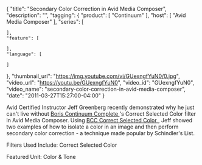 {
  "title": "Secondary Color Correction in Avid Media Composer",
  "description": "",
  "tagging": {
    "product": [
      "Continuum"
    ],
    "host": [
      "Avid Media Composer"
    ],
    "series": [

    ],
    "feature": [

    ],
    "language": [

    ]
  },
  "thumbnail_url": "https://img.youtube.com/vi/GUexngfYuN0/0.jpg",
  "video_url": "https://youtu.be/GUexngfYuN0",
  "video_id": "GUexngfYuN0",
  "video_name": "secondary-color-correction-in-avid-media-composer",
  "date": "2011-03-27T15:27:00-04:00"
}

Avid Certified Instructor Jeff Greenberg recently demonstrated why he just
can't live without [ Boris Continuum Complete ](/products/continuum/) 's
Correct Selected Color filter in Avid Media Composer. Using [ BCC Correct
Selected Color ](/products/continuum-units/color-and-tone/) , Jeff showed two examples of how to isolate a color in an image and
then perform secondary color correction - a technique made popular by
Schindler's List.

Filters Used Include: Correct Selected Color

Featured Unit: Color &amp; Tone



